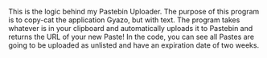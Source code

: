 This is the logic behind my Pastebin Uploader. The purpose of this program is to copy-cat the application Gyazo, but with text. The program takes whatever is in your clipboard and automatically uploads it to Pastebin and returns the URL of your new Paste! In the code, you can see all Pastes are going to be uploaded as unlisted and have an expiration date of two weeks.